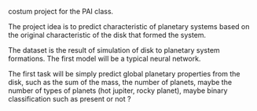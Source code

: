 costum project for the PAI class.

The project idea is to predict characteristic of planetary systems based on the original characteristic of the disk that formed the system.

The dataset is the result of simulation of disk to planetary system formations.
The first model will be a typical neural network.

The first task will be simply predict global planetary properties from the disk, such as the sum of the mass, the number of planets, maybe the number of types of planets (hot jupiter, rocky planet), maybe binary classification such as present or not ?